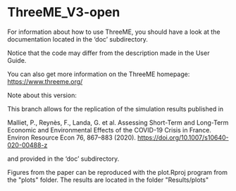# ThreeME_V3-open

For information about how to use ThreeME, you should have a look at the
documentation located in the ‘doc’ subdirectory.

Notice that the code may differ from the description made in the User Guide.

You can also get more information on the ThreeME homepage:
	https://www.threeme.org/

Note about this version:

This branch <FRA-COVID-ERE2020-76> allows for the replication of the
simulation results published in

Malliet, P., Reynès, F., Landa, G. et al. Assessing Short-Term and
Long-Term Economic and Environmental Effects of the COVID-19 Crisis in
France. Environ Resource Econ 76, 867–883 (2020).
https://doi.org/10.1007/s10640-020-00488-z

and provided in the ‘doc’ subdirectory.

Figures from the paper can be reproduced with the plot.Rproj program from the "plots" folder. The results are located in the folder "Results/plots"

